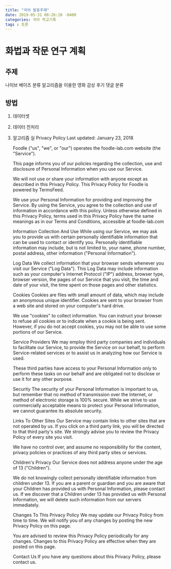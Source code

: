 ```yaml
---
title: "국어 발표주제"
date: 2019-05-31 08:26:28 -0400
categories: 국어 학교기록
tags : 토론
---
```


# 화법과 작문 연구 계획
## 주제
나이브 베이즈 분류 알고리즘을 이용한 영화 감상 후기 댓글 분류 
## 방법 
1. 데이터셋
1. 데이터 전처리
1. 알고리즘 실 
Privacy Policy
   Last updated: January 23, 2018
   
   Foodle ("us", "we", or "our") operates the foodle-lab.com website (the "Service").
   
   This page informs you of our policies regarding the collection, use and disclosure of Personal Information when you use our Service.
   
   We will not use or share your information with anyone except as described in this Privacy Policy. This Privacy Policy for Foodle is powered by TermsFeed.
   
   We use your Personal Information for providing and improving the Service. By using the Service, you agree to the collection and use of information in accordance with this policy. Unless otherwise defined in this Privacy Policy, terms used in this Privacy Policy have the same meanings as in our Terms and Conditions, accessible at foodle-lab.com
   
   Information Collection And Use
   While using our Service, we may ask you to provide us with certain personally identifiable information that can be used to contact or identify you. Personally identifiable information may include, but is not limited to, your name, phone number, postal address, other information ("Personal Information").
   
   Log Data
   We collect information that your browser sends whenever you visit our Service ("Log Data"). This Log Data may include information such as your computer's Internet Protocol ("IP") address, browser type, browser version, the pages of our Service that you visit, the time and date of your visit, the time spent on those pages and other statistics.
   
   Cookies
   Cookies are files with small amount of data, which may include an anonymous unique identifier. Cookies are sent to your browser from a web site and stored on your computer's hard drive.
   
   We use "cookies" to collect information. You can instruct your browser to refuse all cookies or to indicate when a cookie is being sent. However, if you do not accept cookies, you may not be able to use some portions of our Service.
   
   Service Providers
   We may employ third party companies and individuals to facilitate our Service, to provide the Service on our behalf, to perform Service-related services or to assist us in analyzing how our Service is used.
   
   These third parties have access to your Personal Information only to perform these tasks on our behalf and are obligated not to disclose or use it for any other purpose.
   
   Security
   The security of your Personal Information is important to us, but remember that no method of transmission over the Internet, or method of electronic storage is 100% secure. While we strive to use commercially acceptable means to protect your Personal Information, we cannot guarantee its absolute security.
   
   Links To Other Sites
   Our Service may contain links to other sites that are not operated by us. If you click on a third party link, you will be directed to that third party's site. We strongly advise you to review the Privacy Policy of every site you visit.
   
   We have no control over, and assume no responsibility for the content, privacy policies or practices of any third party sites or services.
   
   Children's Privacy
   Our Service does not address anyone under the age of 13 ("Children").
   
   We do not knowingly collect personally identifiable information from children under 13. If you are a parent or guardian and you are aware that your Children has provided us with Personal Information, please contact us. If we discover that a Children under 13 has provided us with Personal Information, we will delete such information from our servers immediately.
   
   Changes To This Privacy Policy
   We may update our Privacy Policy from time to time. We will notify you of any changes by posting the new Privacy Policy on this page.
   
   You are advised to review this Privacy Policy periodically for any changes. Changes to this Privacy Policy are effective when they are posted on this page.
   
   Contact Us
   If you have any questions about this Privacy Policy, please contact us.

